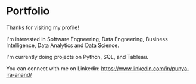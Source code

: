 # Portfolio

Thanks for visiting my profile!

I'm interested in Software Engneering, Data Engneering, Business Intelligence, Data Analytics and Data Science.

I'm currently doing projects on Python, SQL, and Tableau.

You can connect with me on Linkedin: https://www.linkedin.com/in/punya-ira-anand/
